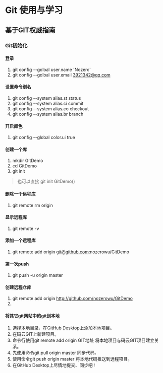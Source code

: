 # Git 使用与学习
## 基于GIT权威指南
### Git初始化

#### 登录
1. git config --golbal user.name 'Nozero'
1. git config --golbal user.email 3921342@qq.com
#### 设置命令别名
1. git config --system alias.st status
1. git config --system alias.ci commit
1. git config --system alias.co checkout
1. git config --system alias.br branch
#### 开启颜色
1. git config --global color.ui true
#### 创建一个库
1. mkdir GitDemo
1. cd GitDemo
1. git init
> 也可以直接 git init GitDemo()
#### 删除一个远程库
1. git remote rm origin
#### 显示远程库
1. git remote -v
#### 添加一个远程库
1. git remote add origin git@github.com:nozerowu/GitDemo
#### 第一次push
1. git push -u origin master

#### 创建远程仓库
1. git remote add origin http://github.com/nozerowu/GitDemo
1. 
#### 将其它git网站中的git到本地
1. 选择本地目录，在GitHub Desktop上添加本地项目。
1. 在码云GIT上新建项目。
1. 命令行使用git remote add origin GIT地址 将本地项目与码云GIT项目建立关系。
1. 先使用命令git pull origin master 同步代码。
1. 使用命令git push origin master 将本地代码推送到远程项目。
1. 在GitHub Desktop上尽情地提交、同步吧！





